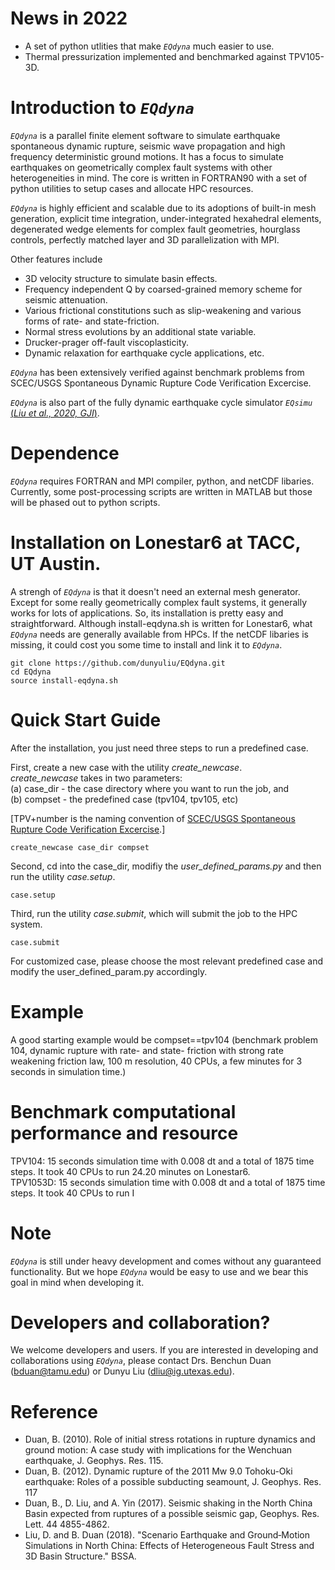 # News in 2022
* A set of python utlities that make *```EQdyna```* much easier to use.
* Thermal pressurization implemented and benchmarked against TPV105-3D.

# Introduction to *```EQdyna```*

*```EQdyna```* is a parallel finite element software to simulate earthquake spontaneous dynamic rupture, seismic wave propagation and high frequency deterministic ground motions. It has a focus to simulate earthquakes on geometrically complex fault systems with other heterogeneities in mind. The core is written in FORTRAN90 with a set of python utilities to setup cases and allocate HPC resources.  <br/>

*```EQdyna```* is highly efficient and scalable due to its adoptions of built-in mesh generation, explicit time integration, under-integrated hexahedral elements, degenerated wedge elements for complex fault geometries, hourglass controls, perfectly matched layer and 3D parallelization with MPI. <br/> 

Other features include 
* 3D velocity structure to simulate basin effects.
* Frequency independent Q by coarsed-grained memory scheme for seismic attenuation. 
* Various frictional constitutions such as slip-weakening and various forms of rate- and state-friction.
* Normal stress evolutions by an additional state variable.
* Drucker-prager off-fault viscoplasticity.
* Dynamic relaxation for earthquake cycle applications, etc.

*```EQdyna```* has been extensively verified against benchmark problems from SCEC/USGS Spontaneous Dynamic Rupture Code Verification Excercise.

*```EQdyna```* is also part of the fully dynamic earthquake cycle simulator *```EQsimu```* [(*Liu et al., 2020, GJI*)](https://www.researchgate.net/publication/346814142_EQsimu_a_3-D_finite_element_dynamic_earthquake_simulator_for_multicycle_dynamics_of_geometrically_complex_faults_governed_by_rate-_and_state-dependent_friction).

# Dependence
*```EQdyna```* requires FORTRAN and MPI compiler, python, and netCDF libaries. Currently, some post-processing scripts are written in MATLAB but those will be phased out to python scripts.

# Installation on Lonestar6 at TACC, UT Austin.
A strengh of *```EQdyna```* is that it doesn't need an external mesh generator. Except for some really geometrically complex fault systems, it generally works for lots of applications. So, its installation is pretty easy and straightforward. Although install-eqdyna.sh is written for Lonestar6, what *```EQdyna```* needs are generally available from HPCs. If the netCDF libaries is missing, it could cost you some time to install and link it to *```EQdyna```*.   
```
git clone https://github.com/dunyuliu/EQdyna.git
cd EQdyna
source install-eqdyna.sh
```

# Quick Start Guide
After the installation, you just need three steps to run a predefined case. <br/>

First, create a new case with the utility *create_newcase*. <br/> 
*create_newcase* takes in two parameters: <br/> 
  (a) case_dir - the case directory where you want to run the job, and <br/>
  (b) compset  - the predefined case (tpv104, tpv105, etc) <br/>

[TPV+number is the naming convention of [SCEC/USGS Spontaneous Rupture Code Verification Excercise](https://strike.scec.org/cvws/).] <br/>

```
create_newcase case_dir compset
```
Second, cd into the case_dir, modifiy the *user_defined_params.py* and then run the utility *case.setup*.
```
case.setup
```
Third, run the utility *case.submit*, which will submit the job to the HPC system.
```
case.submit
```

For customized case, please choose the most relevant predefined case and modify the user_defined_param.py accordingly. <br/>

# Example
A good starting example would be compset==tpv104 (benchmark problem 104, dynamic rupture with rate- and state- friction with strong rate weakening friction law, 100 m resolution, 40 CPUs, a few minutes for 3 seconds in simulation time.)

# Benchmark computational performance and resource
TPV104:   15 seconds simulation time with 0.008 dt and a total of 1875 time steps. It took 40 CPUs to run 24.20 minutes on Lonestar6.  <br/>
TPV1053D: 15 seconds simulation time with 0.008 dt and a total of 1875 time steps. It took 40 CPUs to run I
# Note
*```EQdyna```* is still under heavy development and comes without any guaranteed functionality. But we hope *```EQdyna```* would be easy to use and we bear this goal in mind when developing it. 

# Developers and collaboration?
We welcome developers and users. If you are interested in developing and collaborations using *```EQdyna```*, please contact Drs. Benchun Duan (bduan@tamu.edu) or Dunyu Liu (dliu@ig.utexas.edu).

# Reference
* Duan, B. (2010). Role of initial stress rotations in rupture dynamics and ground motion: A case study with implications for the Wenchuan earthquake, J. Geophys. Res. 115.
* Duan, B. (2012). Dynamic rupture of the 2011 Mw 9.0 Tohoku-Oki earthquake: Roles of a possible subducting seamount, J. Geophys. Res. 117
* Duan, B., D. Liu, and A. Yin (2017). Seismic shaking in the North China Basin expected from ruptures of a possible seismic gap, Geophys. Res. Lett. 44 4855-4862.
* Liu, D. and B. Duan (2018). "Scenario Earthquake and Ground‐Motion Simulations in North China: Effects of Heterogeneous Fault Stress and 3D Basin Structure." BSSA.
